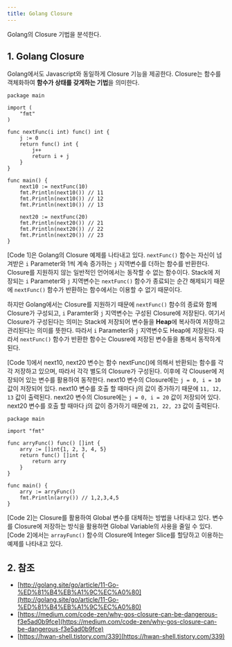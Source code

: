 ```yaml
---
title: Golang Closure
---
```


Golang의 Closure 기법을 분석한다.

## 1. Golang Closure

Golang에서도 Javascript와 동일하게 Closure 기능을 제공한다. Closure는 함수를 객체화하여 **함수가 상태를 갖게하는 기법**을 의미한다.

```golang {caption="[Code 1] Golang Closure", linenos=table}
package main

import (
    "fmt"
)

func nextFunc(i int) func() int {
	j := 0
	return func() int {
		j++
		return i + j
	}
}

func main() {
	next10 := nextFunc(10)
	fmt.Println(next10()) // 11
	fmt.Println(next10()) // 12
	fmt.Println(next10()) // 13

	next20 := nextFunc(20)
	fmt.Println(next20()) // 21
	fmt.Println(next20()) // 22
	fmt.Println(next20()) // 23
}
```

[Code 1]은 Golang의 Closure 예제를 나타내고 있다. `nextFunc()` 함수는 자신이 넘겨받은 `i` Parameter와 1씩 계속 증가하는 `j` 지역변수를 더하는 함수를 반환한다. Closure를 지원하지 않는 일반적인 언어에서는 동작할 수 없는 함수이다. Stack에 저장되는 `i` Parameter와 `j` 지역변수는 `nextFunc()` 함수가 종료되는 순간 해제되기 때문에 `nextFunc()` 함수가 반환하는 함수에서는 이용할 수 없기 때문이다.

하지만 Golang에서는 Closure를 지원하기 때문에 `nextFunc()` 함수의 종료와 함께 Closure가 구성되고, `i` Paramter와 `j` 지역변수는 구성된 Closure에 저장된다. 여기서 Closure가 구성된다는 의미는 Stack에 저장되어 변수들을 **Heap**에 복사하여 저장하고 관리된다는 의미를 뜻한다. 따라서 `i` Parameter와 `j` 지역변수도 Heap에 저장된다. 따라서 `nextFunc()` 함수가 반환한 함수는 Clousre에 저장된 변수들을 통해서 동작하게 된다.

[Code 1]에서 next10, next20 변수는 함수 nextFunc()에 의해서 반환되는 함수를 각각 저장하고 있으며, 따라서 각각 별도의 Closure가 구성된다. 이후에 각 Clouser에 저장되어 있는 변수를 활용하여 동작한다. next10 변수의 Closure에는 `j = 0, i = 10` 값이 저장되어 있다. next10 변수를 호출 할 때마다 j의 값이 증가하기 때문에 `11, 12, 13` 값이 출력된다. next20 변수의 Closure에는 `j = 0, i = 20` 값이 저장되어 있다. next20 변수를 호출 할 때마다 j의 값이 증가하기 때문에 `21, 22, 23` 값이 출력된다.

```golang {caption="[Code 2] Golang Closure to Replace Global Variables", linenos=table}
package main

import "fmt"

func arryFunc() func() []int {
	arry := []int{1, 2, 3, 4, 5}
	return func() []int {
		return arry
	}
}

func main() {
	arry := arryFunc()
	fmt.Println(arry()) // 1,2,3,4,5
}
```

[Code 2]는 Closure를 활용하여 Global 변수를 대체하는 방법을 나타내고 있다. 변수를 Closure에 저장하는 방식을 활용하면 Global Variable의 사용을 줄일 수 있다. [Code 2]에서는 `arrayFunc()` 함수의 Closure에 Integer Slice를 할당하고 이용하는 예제를 나타내고 있다.

## 2. 참조

* [http://golang.site/go/article/11-Go-%ED%81%B4%EB%A1%9C%EC%A0%80](http://golang.site/go/article/11-Go-%ED%81%B4%EB%A1%9C%EC%A0%80)
* [https://medium.com/code-zen/why-gos-closure-can-be-dangerous-f3e5ad0b9fce](https://medium.com/code-zen/why-gos-closure-can-be-dangerous-f3e5ad0b9fce)
* [https://hwan-shell.tistory.com/339](https://hwan-shell.tistory.com/339)